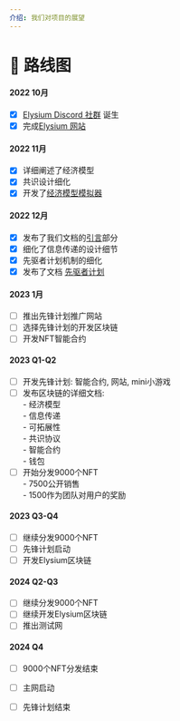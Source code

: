```yaml
---
介绍: 我们对项目的展望
---
```


# 📍 路线图

#### 2022 10月

* [x] [Elysium Discord 社群](https://discord.gg/elysiumchain) 诞生
* [x] 完成[Elysium 网站](https://elysium-chain.com/)

#### 2022 11月

* [x] 详细阐述了经济模型
* [x] 共识设计细化
* [x] 开发了[经济模型模拟器](https://tokenomics.elysium-chain.com)

#### 2022 12月

* [x] 发布了我们文档的[引言](broken-reference)部分
* [x] 细化了信息传递的设计细节
* [x] 先驱者计划机制的细化
* [x] 发布了文档 [先驱者计划](broken-reference)

#### 2023 1月

* [ ] 推出先锋计划推广网站
* [ ] 选择先锋计划的开发区块链
* [ ] 开发NFT智能合约

#### 2023 Q1-Q2

* [ ] 开发先锋计划: 智能合约, 网站, mini小游戏
* [ ] 发布区块链的详细文档:\
  \- 经济模型\
  \- 信息传递\
  \- 可拓展性\
  \- 共识协议\
  \- 智能合约\
  \- 钱包
* [ ] 开始分发9000个NFT\
  \- 7500公开销售\
  \- 1500作为团队对用户的奖励

#### 2023 Q3-Q4

* [ ] 继续分发9000个NFT
* [ ] 先锋计划启动
* [ ] 开发Elysium区块链

#### 2024 Q2-Q3

* [ ] 继续分发9000个NFT
* [ ] 继续开发Elysium区块链
* [ ] 推出测试网

#### 2024 Q4

* [ ] 9000个NFT分发结束
* [ ] 主网启动
* [ ] 先锋计划结束

